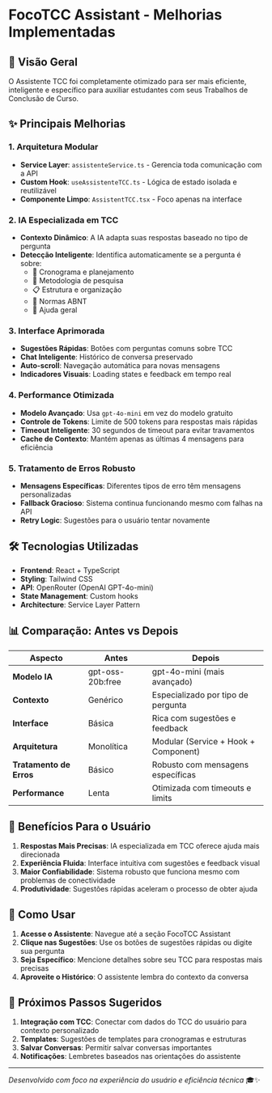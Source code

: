 # FocoTCC Assistant - Melhorias Implementadas

## 🚀 Visão Geral
O Assistente TCC foi completamente otimizado para ser mais eficiente, inteligente e específico para auxiliar estudantes com seus Trabalhos de Conclusão de Curso.

## ✨ Principais Melhorias

### 1. **Arquitetura Modular**
- **Service Layer**: `assistenteService.ts` - Gerencia toda comunicação com a API
- **Custom Hook**: `useAssistenteTCC.ts` - Lógica de estado isolada e reutilizável
- **Componente Limpo**: `AssistentTCC.tsx` - Foco apenas na interface

### 2. **IA Especializada em TCC**
- **Contexto Dinâmico**: A IA adapta suas respostas baseado no tipo de pergunta
- **Detecção Inteligente**: Identifica automaticamente se a pergunta é sobre:
  - 📅 Cronograma e planejamento
  - 🔬 Metodologia de pesquisa
  - 📋 Estrutura e organização
  - 📖 Normas ABNT
  - 💬 Ajuda geral

### 3. **Interface Aprimorada**
- **Sugestões Rápidas**: Botões com perguntas comuns sobre TCC
- **Chat Inteligente**: Histórico de conversa preservado
- **Auto-scroll**: Navegação automática para novas mensagens
- **Indicadores Visuais**: Loading states e feedback em tempo real

### 4. **Performance Otimizada**
- **Modelo Avançado**: Usa `gpt-4o-mini` em vez do modelo gratuito
- **Controle de Tokens**: Limite de 500 tokens para respostas mais rápidas
- **Timeout Inteligente**: 30 segundos de timeout para evitar travamentos
- **Cache de Contexto**: Mantém apenas as últimas 4 mensagens para eficiência

### 5. **Tratamento de Erros Robusto**
- **Mensagens Específicas**: Diferentes tipos de erro têm mensagens personalizadas
- **Fallback Gracioso**: Sistema continua funcionando mesmo com falhas na API
- **Retry Logic**: Sugestões para o usuário tentar novamente

## 🛠️ Tecnologias Utilizadas

- **Frontend**: React + TypeScript
- **Styling**: Tailwind CSS
- **API**: OpenRouter (OpenAI GPT-4o-mini)
- **State Management**: Custom hooks
- **Architecture**: Service Layer Pattern

## 📊 Comparação: Antes vs Depois

| Aspecto | Antes | Depois |
|---------|-------|--------|
| **Modelo IA** | gpt-oss-20b:free | gpt-4o-mini (mais avançado) |
| **Contexto** | Genérico | Especializado por tipo de pergunta |
| **Interface** | Básica | Rica com sugestões e feedback |
| **Arquitetura** | Monolítica | Modular (Service + Hook + Component) |
| **Tratamento de Erros** | Básico | Robusto com mensagens específicas |
| **Performance** | Lenta | Otimizada com timeouts e limits |

## 🎯 Benefícios Para o Usuário

1. **Respostas Mais Precisas**: IA especializada em TCC oferece ajuda mais direcionada
2. **Experiência Fluida**: Interface intuitiva com sugestões e feedback visual
3. **Maior Confiabilidade**: Sistema robusto que funciona mesmo com problemas de conectividade
4. **Produtividade**: Sugestões rápidas aceleram o processo de obter ajuda

## 🔧 Como Usar

1. **Acesse o Assistente**: Navegue até a seção FocoTCC Assistant
2. **Clique nas Sugestões**: Use os botões de sugestões rápidas ou digite sua pergunta
3. **Seja Específico**: Mencione detalhes sobre seu TCC para respostas mais precisas
4. **Aproveite o Histórico**: O assistente lembra do contexto da conversa

## 🚀 Próximos Passos Sugeridos

1. **Integração com TCC**: Conectar com dados do TCC do usuário para contexto personalizado
2. **Templates**: Sugestões de templates para cronogramas e estruturas
3. **Salvar Conversas**: Permitir salvar conversas importantes
4. **Notificações**: Lembretes baseados nas orientações do assistente

---

*Desenvolvido com foco na experiência do usuário e eficiência técnica* 🎓✨
